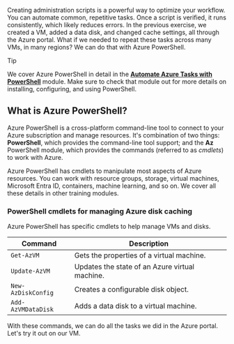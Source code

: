 Creating administration scripts is a powerful way to optimize your workflow. You can automate common, repetitive tasks. Once a script is verified, it runs consistently, which likely reduces errors. In the previous exercise, we created a VM, added a data disk, and changed cache settings, all through the Azure portal. What if we needed to repeat these tasks across many VMs, in many regions? We can do that with Azure PowerShell.

> [!TIP]
> We cover Azure PowerShell in detail in the **[Automate Azure Tasks with PowerShell](/training/modules/automate-azure-tasks-with-powershell/)** module. Make sure to check that module out for more details on installing, configuring, and using PowerShell.

## What is Azure PowerShell?

Azure PowerShell is a cross-platform command-line tool to connect to your Azure subscription and manage resources. It's combination of two things: **PowerShell**, which provides the command-line tool support; and the **Az** PowerShell module, which provides the commands (referred to as *cmdlets*) to work with Azure.

Azure PowerShell has cmdlets to manipulate most aspects of Azure resources. You can work with resource groups, storage, virtual machines, Microsoft Entra ID, containers, machine learning, and so on. We cover all these details in other training modules.

### PowerShell cmdlets for managing Azure disk caching

Azure PowerShell has specific cmdlets to help manage VMs and disks.

|Command  | Description |
|---------|-------------|
| `Get-AzVM`         | Gets the properties of a virtual machine.       |
| `Update-AzVM`      | Updates the state of an Azure virtual machine.  |
| `New-AzDiskConfig` | Creates a configurable disk object.             |
| `Add-AzVMDataDisk` | Adds a data disk to a virtual machine.          |

With these commands, we can do all the tasks we did in the Azure portal. Let's try it out on our VM.
